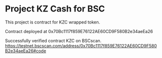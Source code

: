 # Project KZ Cash for BSC

This project is contract for KZC wrapped token.

Contract deployed at 0x70Bc1117f859E76122AE60CD9F580B2e34aeEa26

Successfully verified contract KZC on BSCscan.
https://testnet.bscscan.com/address/0x70Bc1117f859E76122AE60CD9F580B2e34aeEa26#code
